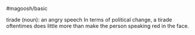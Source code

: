 #magoosh/basic

tirade (noun): an angry speech 
In terms of political change, a tirade oftentimes does little more than make the person speaking red in 
the face. 
